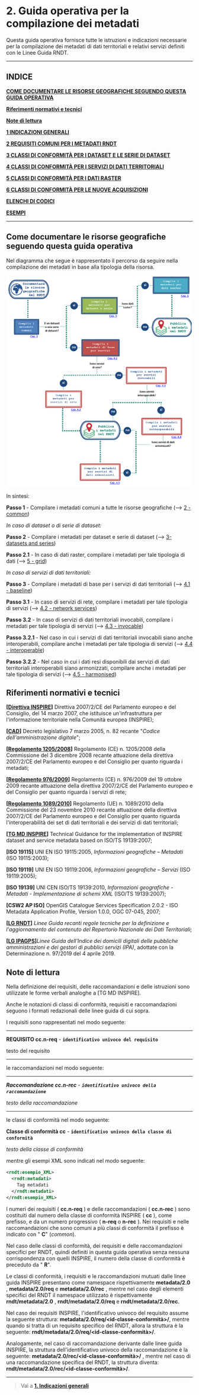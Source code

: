 # 2. Guida operativa per la compilazione dei metadati
Questa guida operativa fornisce tutte le istruzioni e indicazioni necessarie per la compilazione dei metadati di dati territoriali e relativi servizi definiti con le Linee Guida RNDT.

---

## **INDICE**

**[COME DOCUMENTARE LE RISORSE GEOGRAFICHE SEGUENDO QUESTA GUIDA OPERATIVA](#metadata-flow)**

**[Riferimenti normativi e tecnici](#rif-norme)**

**[Note di lettura](#note-lettura)**

**[1 INDICAZIONI GENERALI](general-overview)**

**[2 REQUISITI COMUNI PER I METADATI RNDT](common)**

**[3 CLASSI DI CONFORMITÀ PER I DATASET E LE SERIE DI DATASET](datasets-and-series)**

**[4 CLASSI DI CONFORMITÀ PER I SERVIZI DI DATI TERRITORIALI](sds)**

**[5 CLASSI DI CONFORMITÀ PER I DATI RASTER](grid)**

**[6 CLASSI DI CONFORMITÀ PER LE NUOVE ACQUISIZIONI](scheduled-data)**

**[ELENCHI DI CODICI](code-lists)**

**[ESEMPI](examples)**

---
## <a name=metadata-flow>Come documentare le risorse geografiche seguendo questa guida operativa</a>

Nel diagramma che segue è rappresentato il percorso da seguire nella compilazione dei metadati in base alla tipologia della risorsa.

![alt-text](images/rndt-flowchart.png "metadata flow")


In sintesi:

**Passo 1** - Compilare i metadati comuni a tutte le risorse geografiche (--> [2 - common](common))

_In caso di dataset o di serie di dataset:_

**Passo 2** - Compilare i metadati per dataset e serie di dataset (--> [3- datasets and series](datasets-and-series))

**Passo 2.1** - In caso di dati raster, compilare i metadati per tale tipologia di dati (--> [5 - grid](grid))

_In caso di servizi di dati territoriali:_

**Passo 3** - Compilare i metadati di base per i servizi di dati territoriali (--> [4.1 - baseline](sds/baseline))

**Passo 3.1** - In caso di servizi di rete, compilare i metadati per tale tipologia di servizi (--> [4.2 - network services](sds/ns))

**Passo 3.2** - In caso di servizi di dati territoriali invocabili, compilare i metadati per tale tipologia di servizi (--> [4.3 - invocable](sds/sds-invocable))

**Passo 3.2.1** - Nel caso in cui i servizi di dati territoriali invocabili siano anche interoperabili, compilare anche i metadati per tale tipologia di servizi (--> [4.4 - interoperable](sds/sds-interoperable))

**Passo 3.2.2** - Nel caso in cui i dati resi disponibili dai servizi di dati territoriali interoperabili siano armonizzati, compilare anche i metadati per tale tipologia di servizi (--> [4.5 - harmonised](sds/sds-harmonised))


## <a name=rif-norme> Riferimenti normativi e tecnici </a>

**[[Direttiva INSPIRE](https://eur-lex.europa.eu/legal-content/IT/TXT/PDF/?uri=CELEX:02007L0002-20190626&from=EN)]** Direttiva 2007/2/CE del Parlamento europeo e del Consiglio, del 14 marzo 2007, che istituisce un&#39;infrastruttura per l&#39;informazione territoriale nella Comunità europea (INSPIRE);

**[[CAD](https://docs.italia.it/italia/piano-triennale-ict/codice-amministrazione-digitale-docs/it/v2017-12-13/index.html)]** Decreto legislativo 7 marzo 2005, n. 82 recante &quot;_Codice dell&#39;amministrazione digitale_&quot;;

**[[Regolamento 1205/2008](https://eur-lex.europa.eu/legal-content/EN/TXT/PDF/?uri=CELEX%3A32008R1205&from=EN)]** Regolamento (CE) n. 1205/2008 della Commissione del 3 dicembre 2008 recante attuazione della direttiva 2007/2/CE del Parlamento europeo e del Consiglio per quanto riguarda i metadati;

**[[Regolamento 976/2009](https://eur-lex.europa.eu/legal-content/IT/TXT/PDF/?uri=CELEX:32009R0976&from=EN)]** Regolamento (CE) n. 976/2009 del 19 ottobre 2009 recante attuazione della direttiva 2007/2/CE del Parlamento europeo e del Consiglio per quanto riguarda i servizi di rete;

**[[Regolamento 1089/2010](https://eur-lex.europa.eu/legal-content/IT/TXT/PDF/?uri=CELEX:02010R1089-20131230&from=EN)]** Regolamento (UE) n. 1089/2010 della Commissione del 23 novembre 2010 recante attuazione della direttiva 2007/2/CE del Parlamento europeo e del Consiglio per quanto riguarda l&#39;interoperabilità dei set di dati territoriali e dei servizi di dati territoriali;

**[[TG MD INSPIRE](https://inspire.ec.europa.eu/id/document/tg/metadata-iso19139)]** Technical Guidance for the implementation of INSPIRE dataset and service metadata based on ISO/TS 19139:2007;

**[ISO 19115]** UNI EN ISO 19115:2005, _Informazioni geografiche – Metadati_ (ISO 19115:2003);

**[ISO 19119]** UNI EN ISO 19119:2006, _Informazioni geografiche – Servizi_ (ISO 19119:2005);

**[ISO 19139]** UNI CEN ISO/TS 19139:2010, _Informazioni geografiche - Metadati - Implementazione di schemi XML_ (ISO/TS 19139:2007);

**[CSW2 AP ISO]** OpenGIS Catalogue Services Specification 2.0.2 - ISO Metadata Application Profile, Version 1.0.0, OGC 07-045, 2007;

**[[LG RNDT](https://geodati.gov.it/geoportale/images/struttura/documenti/LG-RNDT_v.1.0c_bozza.pdf)]** _Linee Guida recanti regole tecniche per la definizione e l&#39;aggiornamento del contenuto del Repertorio Nazionale dei Dati Territoriali_;

**[[LG IPAGPS](https://trasparenza.agid.gov.it/moduli/downloadFile.php?file=oggetto_allegati/191001128380O__OLINEE+GUIDA+IPA.pdf)]**_Linee Guida dell&#39;Indice dei domicili digitali delle pubbliche amministrazioni e dei gestori di pubblici servizi (IPA)_, adottate con la Determinazione n. 97/2019 del 4 aprile 2019.



## <a name=note-lettura> Note di lettura </a>

Nella definizione dei requisiti, delle raccomandazioni e delle istruzioni sono utilizzate le forme verbali analoghe a [TG MD INSPIRE].

Anche le notazioni di classi di conformità, requisiti e raccomandazioni seguono i formati redazionali delle linee guida di cui sopra.

I requisiti sono rappresentati nel modo seguente:

---
**REQUISITO cc.n-req** - **```identificativo univoco del requisito```**

testo del requisito

---

le raccomandazioni nel modo seguente:

---
***Raccomandazione cc.n-rec** - **```identificativo univoco della raccomandazione```***

_testo della raccomandazione_

---

le classi di conformità nel modo seguente:

**Classe di conformità cc** - **```identificativo univoco della classe di conformità```**

_testo della classe di conformità_

mentre gli esempi XML sono indicati nel modo seguente:

```xml
<rndt:esempio_XML>
  <rndt:metadati>
    Tag metadati
  </rndt:metadati>
</rndt:esempio_XML>
```

I numeri dei requisiti ( **cc.n-req** ) e delle raccomandazioni ( **cc.n-rec** ) sono costituiti dal numero della classe di conformità INSPIRE ( **cc** ), come prefisso, e da un numero progressivo ( **n-req** o **n-rec** ). Nei requisiti e nelle raccomandazioni che sono comuni a più classi di conformità il prefisso è indicato con &quot; **C**&quot; (_common_).

Nel caso delle classi di conformità, dei requisiti e delle raccomandazioni specifici per RNDT, quindi definiti in questa guida operativa senza nessuna corrispondenza con quelli INSPIRE, il numero della classe di conformità è preceduto da &quot; **R**&quot;.

Le classi di conformità, i requisiti e le raccomandazioni mutuati dalle linee guida INSPIRE presentano come namespace rispettivamente **metadata/2.0** , **metadata/2.0/req** e **metadata/2.0/rec** , mentre nel caso degli elementi specifici del RNDT il namespace utilizzato è rispettivamente **rndt/metadata/2.0** , **rndt/metadata/2.0/req** e **rndt/metadata/2.0/rec**.

Nel caso dei requisiti INSPIRE, l&#39;identificativo univoco del requisito assume la seguente struttura: **metadata/2.0/req/<id-classe-conformità>/<id-requisito>**, mentre quando si tratta di un requisito specifico del RNDT, allora la struttura è la seguente: **rndt/metadata/2.0/req/<id-classe-conformità>/<id-requisito>**.

Analogamente, nel caso di raccomandazione derivante dalle linee guida INSPIRE, la struttura dell&#39;identificativo univoco della raccomandazione è la seguente: **metadata/2.0/rec/<id-classe-conformità>/<id-raccomandazione>** , mentre nel caso di una raccomandazione specifica del RNDT, la struttura diventa: **rndt/metadata/2.0/rec/<id-classe-conformità>/<id-raccomandazione>**.

---

>Vai a [**1. Indicazioni generali**](general-overview)
